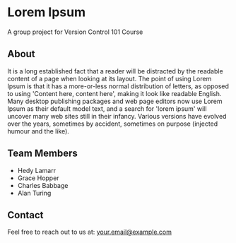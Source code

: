 Lorem Ipsum
===========

A group project for Version Control 101 Course

## About

It is a long established fact that a reader will be distracted by the readable content of a page when looking at its layout. The point of using Lorem Ipsum is that it has a more-or-less normal distribution of letters, as opposed to using 'Content here, content here', making it look like readable English. Many desktop publishing packages and web page editors now use Lorem Ipsum as their default model text, and a search for 'lorem ipsum' will uncover many web sites still in their infancy. Various versions have evolved over the years, sometimes by accident, sometimes on purpose (injected humour and the like).

## Team Members

*   Hedy Lamarr
*   Grace Hopper
*   Charles Babbage
*   Alan Turing

## Contact

Feel free to reach out to us at: [your.email@example.com](mailto:your.email@example.com)